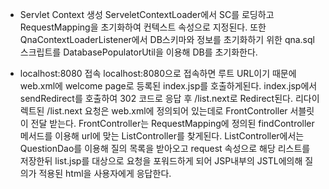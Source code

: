 - Servlet Context 생성 
ServeletContextLoader에서 SC를 로딩하고 RequestMapping을 초기화하여 컨텍스트 속성으로 지정된다.
또한 QnaContextLoaderListener에서 DB스키마와 정보를 초기화하기 위한 qna.sql 스크립트를 DatabasePopulatorUtil을 이용해 DB를 초기화한다.

- localhost:8080 접속
localhost:8080으로 접속하면 루트 URL이기 때문에 web.xml에 welcome page로 등록된 index.jsp를 호출하게된다.
index.jsp에서 sendRedirect를 호출하여 302 코드로 응답 후 /list.next로 Redirect된다.
리다이렉트된 /list.next 요청은 web.xml에 정의되어 있는데로 FrontController 서블릿이 전달 받는다.
FrontController는 RequestMapping에 정의된 findController 메서드를 이용해 url에 맞는 ListController를 찾게된다.
ListController에서는 QuestionDao를 이용해 질의 목록을 받아오고 request 속성으로 해당 리스트를 저장한뒤 list.jsp를 대상으로 요청을 포워드하게 되어 JSP내부의 JSTL에의해 질의가 적용된 html을 사용자에게 응답한다.
